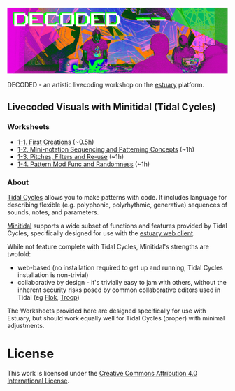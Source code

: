 !['DECODED Banner](images/antonio_3_banner.png)

DECODED - an artistic livecoding workshop on the [estuary](https://estuary.mcmaster.ca) platform. 

## Livecoded Visuals with Minitidal (Tidal Cycles)

### Worksheets

 - [1-1. First Creations](/minitidal/1-1.md) (~0.5h)
 - [1-2. Mini-notation Sequencing and Patterning Concepts](/minitidal/1-2.md) (~1h)
 - [1-3. Pitches, Filters and Re-use](/minitidal/1-3.md) (~1h)
 - [1-4. Pattern Mod Func and Randomness](/minitidal/1-4.md) (~1h)

### About

[Tidal Cycles](https://tidalcycles.org/) allows you to make patterns with code. It includes language for describing flexible (e.g. polyphonic, polyrhythmic, generative) sequences of sounds, notes, and parameters.

[Minitidal](https://github.com/dktr0/estuary) supports a wide subset of functions and features provided by Tidal Cycles, specifically designed for use with the [estuary web client](https://estuary.mcmaster.ca).

While not feature complete with Tidal Cycles, Minitidal's strengths are twofold:

  - web-based (no installation required to get up and running, Tidal Cycles installation is non-trivial)
  - collaborative by design - it's trivially easy to jam with others, without the inherent security risks posed by common collaborative editors used in Tidal (eg [Flok](https://github.com/munshkr/flok), [Troop](https://github.com/Qirky/Troop))

The Worksheets provided here are designed specifically for use with Estuary, but should work equally well for Tidal Cycles (proper) with minimal adjustments.

# License

This work is licensed under the [Creative Commons Attribution 4.0 International License](http://creativecommons.org/licenses/by/4.0/). 
